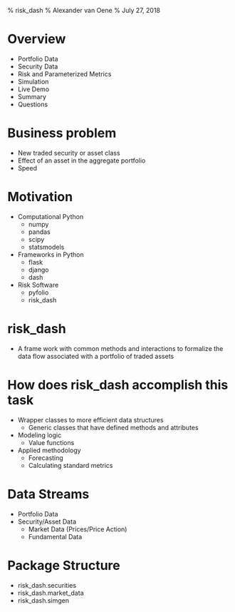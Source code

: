 % risk_dash
% Alexander van Oene
% July 27, 2018

# Overview

- Portfolio Data
- Security Data
- Risk and Parameterized Metrics
- Simulation
- Live Demo
- Summary
- Questions

# Business problem

- New traded security or asset class
- Effect of an asset in the aggregate portfolio
- Speed

# Motivation

- Computational Python
  - numpy
  - pandas
  - scipy
  - statsmodels
- Frameworks in Python
  - flask
  - django
  - dash
- Risk Software
  - pyfolio
  - risk_dash

# risk_dash

- A frame work with common methods and interactions to formalize the data flow associated with a portfolio of traded assets

# How does risk_dash accomplish this task

- Wrapper classes to more efficient data structures
  - Generic classes that have defined methods and attributes
- Modeling logic
  - Value functions
- Applied methodology
  - Forecasting
  - Calculating standard metrics

# Data Streams

- Portfolio Data
- Security/Asset Data
  - Market Data (Prices/Price Action)
  - Fundamental Data

# Package Structure

- risk_dash.securities
- risk_dash.market_data
- risk_dash.simgen

# 
